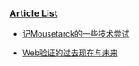 ### [Article List](https://qcft.github.io)

+ [记Mousetarck的一些技术尝试](https://qcft.github.io/article/2019/08/15/some-way-to-deal-mouse-track.html)

+ [Web验证的过去现在与未来](https://qcft.github.io/article/2019/08/29/web-authentication-time.html)
